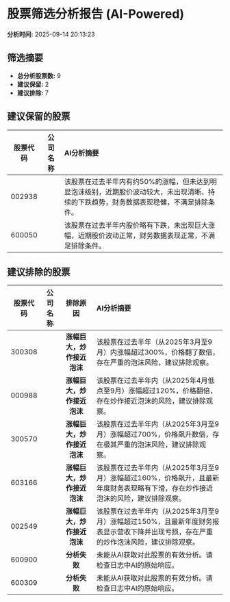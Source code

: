 # 股票筛选分析报告 (AI-Powered)

**分析时间:** 2025-09-14 20:13:23

## 筛选摘要

- **总分析股票数:** 9
- **建议保留:** 2
- **建议排除:** 7

## 建议保留的股票

| 股票代码 | 公司名称 | AI分析摘要 |
|:---:|:---:|:---|
| 002938 |  | 该股票在过去半年内有约50%的涨幅，但未达到明显泡沫级别，近期股价波动较大，未出现清晰、持续的下跌趋势，财务数据表现稳健，不满足排除条件。 |
| 600050 |  | 该股票在过去半年内股价略有下跌，未出现巨大涨幅，近期股价波动正常，财务数据表现正常，不满足排除条件。 |

## 建议排除的股票

| 股票代码 | 公司名称 | 排除原因 | AI分析摘要 |
|:---:|:---:|:---:|:---|
| 300308 |  | **涨幅巨大，炒作接近泡沫** | 该股票在过去半年（从2025年3月至9月）内涨幅超过300%，价格翻了数倍，存在严重的泡沫风险，建议排除观察。 |
| 000988 |  | **涨幅巨大，炒作接近泡沫** | 该股票在过去半年内（从2025年4月低点至9月）涨幅超过120%，价格翻倍，存在炒作接近泡沫的风险，建议排除观察。 |
| 300570 |  | **涨幅巨大，炒作接近泡沫** | 该股票在过去半年内（从2025年3月至9月）涨幅超过700%，价格飙升数倍，存在极其严重的泡沫风险，建议排除观察。 |
| 603166 |  | **涨幅巨大，炒作接近泡沫** | 该股票在过去半年内（从2025年3月至9月）涨幅超过160%，价格飙升，且最新年度财务表现略有下滑，存在炒作接近泡沫的风险，建议排除观察。 |
| 002549 |  | **涨幅巨大，炒作接近泡沫** | 该股票在过去半年内（从2025年3月至9月）涨幅超过150%，且最新年度财务报表显示营收下降并出现亏损，存在严重的炒作泡沫风险，建议排除观察。 |
| 600900 |  | **分析失败** | 未能从AI获取对此股票的有效分析。请检查日志中AI的原始响应。 |
| 600309 |  | **分析失败** | 未能从AI获取对此股票的有效分析。请检查日志中AI的原始响应。 |
